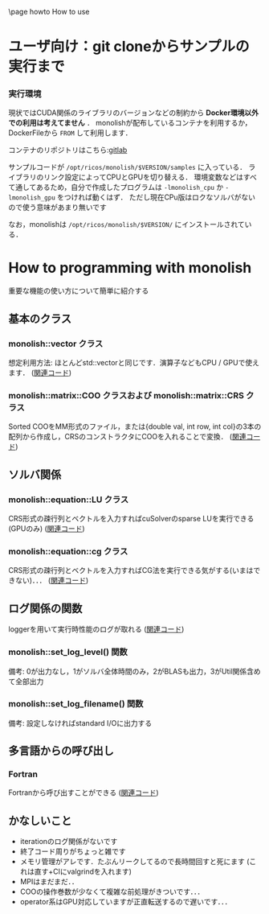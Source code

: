\page howto How to use

# ユーザ向け：git cloneからサンプルの実行まで

### 実行環境
現状ではCUDA関係のライブラリのバージョンなどの制約から **Docker環境以外での利用は考えてません** ．
monolishが配布しているコンテナを利用するか，DockerFileから `FROM` して利用します．

コンテナのリポジトリはこちら:[gitlab](https://gitlab.ritc.jp/ricos/monolish/container_registry)

サンプルコードが `/opt/ricos/monolish/$VERSION/samples` に入っている．
ライブラリのリンク設定によってCPUとGPUを切り替える．
環境変数などはすべて通してあるため，自分で作成したプログラムは `-lmonolish_cpu` か `-lmonolish_gpu` をつければ動くはず．
ただし現在CPu版はロクなソルバがないので使う意味があまり無いです

なお，monolishは `/opt/ricos/monolish/$VERSION/` にインストールされている．


# How to programming with monolish
重要な機能の使い方について簡単に紹介する

## 基本のクラス

### monolish::vector クラス
想定利用方法: ほとんどstd::vectorと同じです．演算子などもCPU / GPUで使えます．
([関連コード][vec])

### monolish::matrix::COO クラスおよび monolish::matrix::CRS クラス
Sorted COOをMM形式のファイル，または{double val, int row, int col}の3本の配列から作成し，CRSのコンストラクタにCOOを入れることで変換．
([関連コード][mat])

## ソルバ関係

### monolish::equation::LU クラス
CRS形式の疎行列とベクトルを入力すればcuSolverのsparse LUを実行できる(GPUのみ)
([関連コード][slu])

### monolish::equation::cg クラス
CRS形式の疎行列とベクトルを入力すればCG法を実行できる気がする(いまはできない)．．．
([関連コード][cg])

## ログ関係の関数
loggerを用いて実行時性能のログが取れる
([関連コード][log])

### monolish::set_log_level() 関数
備考: 0が出力なし，1がソルバ全体時間のみ，2がBLASも出力，3がUtil関係含めて全部出力

### monolish::set_log_filename() 関数
備考: 設定しなければstandard I/Oに出力する

## 多言語からの呼び出し

### Fortran
Fortranから呼び出すことができる
([関連コード][fort])

## かなしいこと
* iterationのログ関係がないです
* 終了コード周りがちょっと雑です
* メモリ管理がアレです．たぶんリークしてるので長時間回すと死にます (これは直す+CIにvalgrindを入れます)
* MPIはまだまだ．．
* COOの操作巻数が少なくて複雑な前処理がきついです．．．
* operator系はGPU対応していますが正直転送するので遅いです．．．

[vec]: https://ricos.pages.ritc.jp/monolish/d8/df5/vector__common_8cpp_source.html
[mat]: https://ricos.pages.ritc.jp/monolish/d8/df5/matrix__common_8cpp_source.html
[slu]: https://ricos.pages.ritc.jp/monolish/d9/d44/slu_8cpp_source.html
[cg]: https://ricos.pages.ritc.jp/monolish/d5/d1e/test_2equation_2cg_2cg_8cpp_source.html
[log]: https://ricos.pages.ritc.jp/monolish/dd/daf/logging_8cpp.html
[fort]: https://ricos.pages.ritc.jp/monolish/dir_fcd689f22289a4578a1d60ff223a2f72.html

